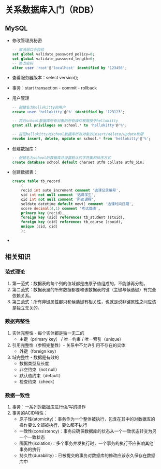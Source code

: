 # 关系数据库入门（RDB）

## MySQL

- 修改管理员秘密

    ``` sql
    -- 取消弱口令校验
    set global validate_password_policy=0;
    set global validate_password_length=6;
    -- 修改密码
    alter user 'root'@'localhost' identified by '123456';
    ```

- 查看服务器版本：select version();
- 事务：start transaction - commit - rollback
- 用户管理

    ``` sql
    -- 创建名为hellokitty的用户
    create user 'hellokitty'@'%' identified by '123123';

    -- 将对school数据库所有对象的所有操作权限授予hellokitty
    grant all privileges on school.* to 'hellokitty'@'%';

    -- 召回hellokitty对school数据库所有对象的insert/delete/update权限
    revoke insert, delete, update on school.* from 'hellokitty'@'%';
    ```

- 创建数据库：

    ``` sql
    -- 创建名为school的数据库并设置默认的字符集和排序方式
    create database school default charset utf8 collate utf8_bin;
    ```

- 创建数据表：

    ``` sql
    create table tb_record
        (
        recid int auto_increment comment '选课记录编号',
        sid int not null comment '选课学生',
        cid int not null comment '所选课程',
        seldate datetime default now() comment '选课时间日期',
        score decimal(4,1) comment '考试成绩',
        primary key (recid),
        foreign key (sid) references tb_student (stuid),
        foreign key (cid) references tb_course (couid),
        unique (sid, cid)
        );
    ```

- 

## 相关知识

### 范式理论

1. 第一范式：数据表的每个列的值域都是由原子值组成的，不能够再分割。
2. 第二范式：数据表里的所有数据都要和该数据表的键（主键与候选键）有完全依赖关系。
3. 第三范式：所有非键属性都只和候选键有相关性，也就是说非键属性之间应该是独立无关的。

### 数据完整性

1. 实体完整性 - 每个实体都是独一无二的
   - 主键（primary key） / 唯一约束 / 唯一索引（unique）
2. 引用完整性（参照完整性）- 关系中不允许引用不存在的实体
   - 外键（foreign key）
3. 域完整性 - 数据是有效的
   - 数据类型及长度
   - 非空约束（not null）
   - 默认值约束（default）
   - 检查约束（check）

### 数据一致性

1. 事务：一系列对数据库进行读/写的操作
2. 事务的ACID特性：
   - 原子性(atomicity)：事务作为一个整体被执行，包含在其中的对数据库的操作要么全部被执行，要么都不执行
   - 一致性(consistency)：事务应确保数据库的状态从一个一致状态转变为另一个一致状态
   - 隔离性(isolation)：多个事务并发执行时，一个事务的执行不应影响其他事务的执行
   - 持久性(durability)：已被提交的事务对数据库的修改应该永久保存在数据库中
